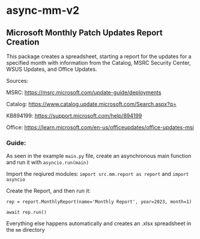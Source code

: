 # async-mm-v2

## Microsoft Monthly Patch Updates Report Creation
This package creates a spreadsheet, starting a report for the updates for a specified month with information from the Catalog, MSRC Security Center, WSUS Updates, and Office Updates.

Sources:

MSRC: https://msrc.microsoft.com/update-guide/deployments

Catalog: https://www.catalog.update.microsoft.com/Search.aspx?q=

KB894199: https://support.microsoft.com/help/894199

Office: https://learn.microsoft.com/en-us/officeupdates/office-updates-msi


### Guide:

As seen in the example `main.py` file, create an asynchronous main function and run it with `asyncio.run(main)`

Import the reqiured modules: `import src.mm.report as report` and `import asyncio`

Create the Report, and then run it:

`rep = report.MonthlyReport(name='Monthly Report', year=2023, month=1)`

`await rep.run()`

Everything else happens automatically and creates an .xlsx spreadsheet in the `mm` directory
